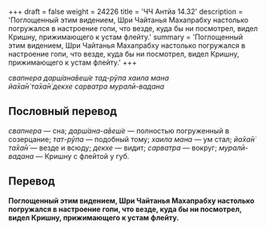 +++
draft = false
weight = 24226
title = 'ЧЧ Антйа 14.32'
description = 'Поглощенный этим видением, Шри Чайтанья Махапрабху настолько погружался в настроение гопи, что везде, куда бы ни посмотрел, видел Кришну, прижимающего к устам флейту.'
summary = 'Поглощенный этим видением, Шри Чайтанья Махапрабху настолько погружался в настроение гопи, что везде, куда бы ни посмотрел, видел Кришну, прижимающего к устам флейту.'
+++

_свапнера дарш́ана̄веш́е тад-рӯпа хаила мана  
йа̄ха̄н̇ та̄ха̄н̇ декхе сарватра муралӣ-вадана_

## Пословный перевод

_свапнера_ — сна; _дарш́ана_\-_а̄веш́е_ — полностью погруженный в созерцание; _тат_\-_рӯпа_ — подобный тому; _хаила_ _мана_ — ум стал; _йа̄ха̄н̇_ _та̄ха̄н̇_ — везде и всюду; _декхе_ — видит; _сарватра_ — вокруг; _муралӣ_\-_вадана_ — Кришну с флейтой у губ.

## Перевод

**Поглощенный этим видением, Шри Чайтанья Махапрабху настолько погружался в настроение гопи, что везде, куда бы ни посмотрел, видел Кришну, прижимающего к устам флейту.**
